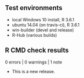 ## Test environments
* local Windows 10 install, R 3.6.1
* ubuntu 14.04 (on travis-ci), R 3.6.1
* win-builder (devel and release)
* R-Hub (various builds)

## R CMD check results

0 errors | 0 warnings | 1 note

* This is a new release.
